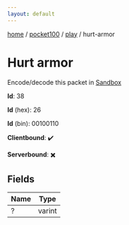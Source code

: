 ```yaml
---
layout: default
---
```


[home](/)  /  [pocket100](/protocol/pocket100)  /  [play](/protocol/pocket100/play)  /  hurt-armor

# Hurt armor

Encode/decode this packet in [Sandbox](../../../sandbox/pocket100#Play.HurtArmor)

**Id**: 38

**Id** (hex): 26

**Id** (bin): 00100110

**Clientbound**: ✔️

**Serverbound**: ✖️

## Fields

Name | Type
---|---
? | varint
